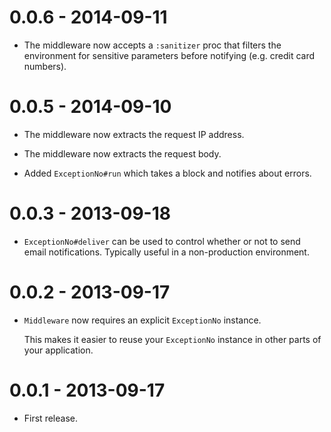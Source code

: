 0.0.6 - 2014-09-11
==================

* The middleware now accepts a `:sanitizer` proc that filters the environment
  for sensitive parameters before notifying (e.g. credit card numbers).

0.0.5 - 2014-09-10
==================

* The middleware now extracts the request IP address.

* The middleware now extracts the request body.

* Added `ExceptionNo#run` which takes a block and notifies about errors.

0.0.3 - 2013-09-18
==================

* `ExceptionNo#deliver` can be used to control whether or not to send email
  notifications. Typically useful in a non-production environment.

0.0.2 - 2013-09-17
==================

* `Middleware` now requires an explicit `ExceptionNo` instance.

  This makes it easier to reuse your `ExceptionNo` instance in other parts of
  your application.

0.0.1 - 2013-09-17
==================

* First release.
